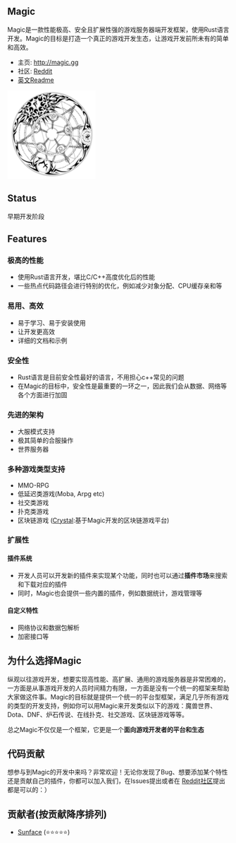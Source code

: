 
Magic
------------
Magic是一款性能极高、安全且扩展性强的游戏服务器端开发框架，使用Rust语言开发。Magic的目标是打造一个真正的游戏开发生态，让游戏开发前所未有的简单和高效。
- 主页: http://magic.gg
- 社区: <a href="https://www.reddit.com/r/magicgame/new/">Reddit</a>
- <a href="Readme.md">英文Readme</a>
<p align="left">
    <a href="http://magic.gg">
     <img  width="200" src="./logo.png"></a>
</p>


Status
------------
早期开发阶段

Features
------------
### 极高的性能
- 使用Rust语言开发，堪比C/C++高度优化后的性能
- 一些热点代码路径会进行特别的优化，例如减少对象分配、CPU缓存亲和等
### 易用、高效
- 易于学习、易于安装使用
- 让开发更高效
- 详细的文档和示例
### 安全性
- Rust语言是目前安全性最好的语言，不用担心c++常见的问题
- 在Magic的目标中，安全性是最重要的一环之一，因此我们会从数据、网络等各个方面进行加固
### 先进的架构
- 大服模式支持
- 极其简单的合服操作
- 世界服务器
### 多种游戏类型支持
- MMO-RPG
- 低延迟类游戏(Moba, Arpg etc)
- 社交类游戏
- 扑克类游戏
- 区块链游戏 (<a href="http://crystal.gg">Crystal</a>:基于Magic开发的区块链游戏平台)
### 扩展性
#### 插件系统
- 开发人员可以开发新的插件来实现某个功能，同时也可以通过**插件市场**来搜索和下载对应的插件
- 同时，Magic也会提供一些内置的插件，例如数据统计，游戏管理等
#### 自定义特性
- 网络协议和数据包解析
- 加密接口等

为什么选择Magic
------------
纵观以往游戏开发，想要实现高性能、高扩展、通用的游戏服务器是非常困难的，一方面是从事游戏开发的人员时间精力有限，一方面是没有一个统一的框架来帮助大家做这件事。Magic的目标就是提供一个统一的平台型框架，满足几乎所有游戏的类型的开发支持，例如你可以用Magic来开发类似以下的游戏：魔兽世界、Dota、DNF、炉石传说、在线扑克、社交游戏、区块链游戏等等。

总之Magic不仅仅是一个框架，它更是一个**面向游戏开发者的平台和生态**


代码贡献
------------
想参与到Magic的开发中来吗？非常欢迎！无论你发现了Bug、想要添加某个特性还是贡献自己的插件，你都可以加入我们，在Issues提出或者在 <a href="https://www.reddit.com/r/magicgame/new/" target="_blank">Reddit社区</a>提出都是可以的：）


贡献者(按贡献降序排列)
------------
- <a href="https://github.com/sunface" target="_blank">Sunface</a> (⭐️️️️⭐️️️️⭐️️️️⭐️️️️⭐️️️️)